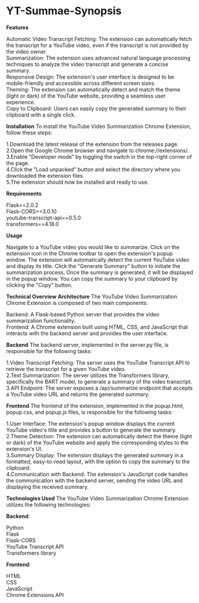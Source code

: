 # YT-Summae-Synopsis
**Features**

Automatic Video Transcript Fetching: The extension can automatically fetch the transcript for a YouTube video, even if the transcript is not provided by the video owner.<br>
Summarization: The extension uses advanced natural language processing techniques to analyze the video transcript and generate a concise summary.<br>
Responsive Design: The extension's user interface is designed to be mobile-friendly and accessible across different screen sizes.<br>
Theming: The extension can automatically detect and match the theme (light or dark) of the YouTube website, providing a seamless user experience.<br>
Copy to Clipboard: Users can easily copy the generated summary to their clipboard with a single click.

**Installation**
To install the YouTube Video Summarization Chrome Extension, follow these steps:

1.Download the latest release of the extension from the releases page.<br>
2.Open the Google Chrome browser and navigate to chrome://extensions/.<br>
3.Enable "Developer mode" by toggling the switch in the top-right corner of the page.<br>
4.Click the "Load unpacked" button and select the directory where you downloaded the extension files.<br>
5.The extension should now be installed and ready to use.

**Requirements**

Flask==2.0.2 <br>
Flask-CORS==3.0.10 <br>
youtube-transcript-api==0.5.0 <br>
transformers==4.18.0

**Usage**

Navigate to a YouTube video you would like to summarize.
Click on the extension icon in the Chrome toolbar to open the extension's popup window.
The extension will automatically detect the current YouTube video and display its title.
Click the "Generate Summary" button to initiate the summarization process.
Once the summary is generated, it will be displayed in the popup window.
You can copy the summary to your clipboard by clicking the "Copy" button.

**Technical Overview**
**Architecture**
The YouTube Video Summarization Chrome Extension is composed of two main components:

Backend: A Flask-based Python server that provides the video summarization functionality.<br>
Frontend: A Chrome extension built using HTML, CSS, and JavaScript that interacts with the backend server and provides the user interface.

**Backend**
The backend server, implemented in the server.py file, is responsible for the following tasks:

1.Video Transcript Fetching: The server uses the YouTube Transcript API to retrieve the transcript for a given YouTube video.<br>
2.Text Summarization: The server utilizes the Transformers library, specifically the BART model, to generate a summary of the video transcript.<br>
3.API Endpoint: The server exposes a /api/summarize endpoint that accepts a YouTube video URL and returns the generated summary.

**Frontend**
The frontend of the extension, implemented in the popup.html, popup.css, and popup.js files, is responsible for the following tasks:

1.User Interface: The extension's popup window displays the current YouTube video's title and provides a button to generate the summary.<br>
2.Theme Detection: The extension can automatically detect the theme (light or dark) of the YouTube website and apply the corresponding styles to the extension's UI.<br>
3.Summary Display: The extension displays the generated summary in a formatted, easy-to-read layout, with the option to copy the summary to the clipboard.<br>
4.Communication with Backend: The extension's JavaScript code handles the communication with the backend server, sending the video URL and displaying the received summary.

**Technologies Used**
The YouTube Video Summarization Chrome Extension utilizes the following technologies:

**Backend**:

Python <br>
Flask <br>
Flask-CORS <br>
YouTube Transcript API <br>
Transformers library


**Frontend**:

HTML <br>
CSS <br>
JavaScript <br>
Chrome Extensions API
